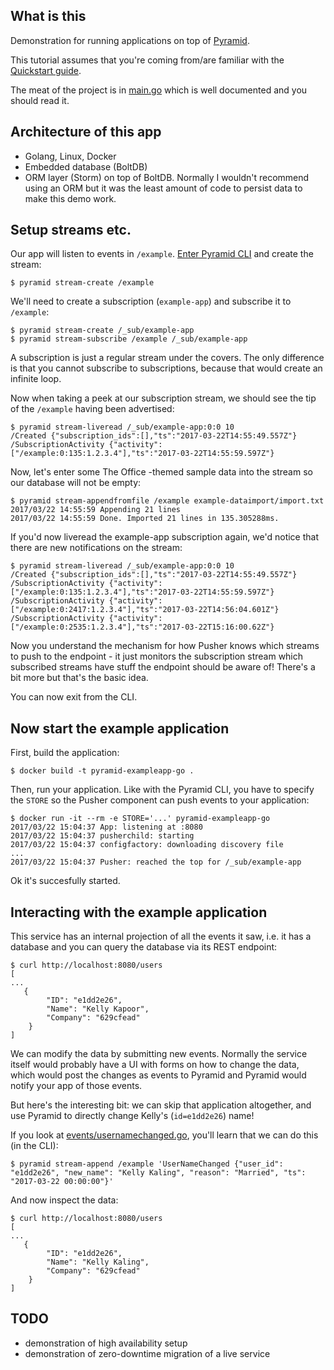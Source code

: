 What is this
------------

Demonstration for running applications on top of [Pyramid](https://github.com/function61/pyramid).

This tutorial assumes that you're coming from/are familiar with the
[Quickstart guide](https://github.com/function61/pyramid/tree/master/docs/quickstart.md).

The meat of the project is in [main.go](main.go) which is well documented and
you should read it.


Architecture of this app
------------------------

- Golang, Linux, Docker
- Embedded database (BoltDB)
- ORM layer (Storm) on top of BoltDB. Normally I wouldn't recommend using an ORM
  but it was the least amount of code to persist data to make this demo work.


Setup streams etc.
------------------

Our app will listen to events in `/example`.
[Enter Pyramid CLI](https://github.com/function61/pyramid/blob/master/docs/enter-pyramid-cli.md)
and create the stream:

```
$ pyramid stream-create /example
```

We'll need to create a subscription (`example-app`) and subscribe it to `/example`:

```
$ pyramid stream-create /_sub/example-app
$ pyramid stream-subscribe /example /_sub/example-app
```

A subscription is just a regular stream under the covers. The only difference is
that you cannot subscribe to subscriptions, because that would create an infinite loop.

Now when taking a peek at our subscription stream, we should see the tip of the
`/example` having been advertised:

```
$ pyramid stream-liveread /_sub/example-app:0:0 10
/Created {"subscription_ids":[],"ts":"2017-03-22T14:55:49.557Z"}
/SubscriptionActivity {"activity":["/example:0:135:1.2.3.4"],"ts":"2017-03-22T14:55:59.597Z"}
```

Now, let's enter some The Office -themed sample data into the stream so our
database will not be empty:

```
$ pyramid stream-appendfromfile /example example-dataimport/import.txt
2017/03/22 14:55:59 Appending 21 lines
2017/03/22 14:55:59 Done. Imported 21 lines in 135.305288ms.
```

If you'd now liveread the example-app subscription again, we'd notice that there are
new notifications on the stream:

```
$ pyramid stream-liveread /_sub/example-app:0:0 10
/Created {"subscription_ids":[],"ts":"2017-03-22T14:55:49.557Z"}
/SubscriptionActivity {"activity":["/example:0:135:1.2.3.4"],"ts":"2017-03-22T14:55:59.597Z"}
/SubscriptionActivity {"activity":["/example:0:2417:1.2.3.4"],"ts":"2017-03-22T14:56:04.601Z"}
/SubscriptionActivity {"activity":["/example:0:2535:1.2.3.4"],"ts":"2017-03-22T15:16:00.62Z"}
```

Now you understand the mechanism for how Pusher knows which streams to push to
the endpoint - it just monitors the subscription stream which subscribed streams
have stuff the endpoint should be aware of! There's a bit more but that's the basic idea.

You can now exit from the CLI.


Now start the example application
---------------------------------

First, build the application:

```
$ docker build -t pyramid-exampleapp-go .
```

Then, run your application. Like with the Pyramid CLI, you have to specify the
`STORE` so the Pusher component can push events to your application:

```
$ docker run -it --rm -e STORE='...' pyramid-exampleapp-go
2017/03/22 15:04:37 App: listening at :8080
2017/03/22 15:04:37 pusherchild: starting
2017/03/22 15:04:37 configfactory: downloading discovery file
...
2017/03/22 15:04:37 Pusher: reached the top for /_sub/example-app
```

Ok it's succesfully started.


Interacting with the example application
----------------------------------------

This service has an internal projection of all the events it saw, i.e. it has
a database and you can query the database via its REST endpoint:

```
$ curl http://localhost:8080/users
[
...
   {
        "ID": "e1dd2e26",
        "Name": "Kelly Kapoor",
        "Company": "629cfead"
    }
]
```

We can modify the data by submitting new events. Normally the service itself
would probably have a UI with forms on how to change the data, which would post
the changes as events to Pyramid and Pyramid would notify your app of those events.

But here's the interesting bit: we can skip that application altogether, and use
Pyramid to directly change Kelly's (`id=e1dd2e26`) name!

If you look at [events/usernamechanged.go](events/usernamechanged.go), you'll
learn that we can do this (in the CLI):

```
$ pyramid stream-append /example 'UserNameChanged {"user_id": "e1dd2e26", "new_name": "Kelly Kaling", "reason": "Married", "ts": "2017-03-22 00:00:00"}'
```

And now inspect the data:

```
$ curl http://localhost:8080/users
[
...
   {
        "ID": "e1dd2e26",
        "Name": "Kelly Kaling",
        "Company": "629cfead"
    }
]
```


TODO
----

- demonstration of high availability setup
- demonstration of zero-downtime migration of a live service
